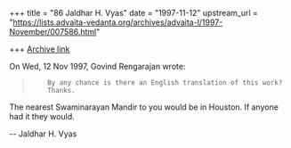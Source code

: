 +++
title = "86 Jaldhar H. Vyas"
date = "1997-11-12"
upstream_url = "https://lists.advaita-vedanta.org/archives/advaita-l/1997-November/007586.html"

+++
[Archive link](https://lists.advaita-vedanta.org/archives/advaita-l/1997-November/007586.html)

On Wed, 12 Nov 1997, Govind Rengarajan wrote:

>         By any chance is there an English translation of this work?
>         Thanks.
>

The nearest Swaminarayan Mandir to you would be in Houston.  If anyone had
it they would.

--
Jaldhar H. Vyas <jaldhar at braincells.com>

